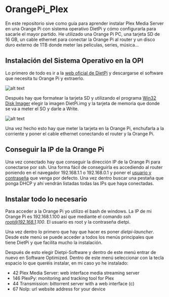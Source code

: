 # OrangePi_Plex
En este repositorio sive como guía para aprender instalar Plex Media Server en una Orange Pi con sistema operativo DietPi y cómo configurarla para sacarle el mayor partido.
He utilizado una Orange Pi PC, una tarjeta SD de 16 GB, un cable ethernet para conectar la Orange Pi al router y un disco duro externo de 1TB donde meter las películas, series, música...


## Instalación del Sistema Operativo en la OPI
Lo primero de todo es ir a la [web oficial de DietPi](http://dietpi.com) y descargarse el software que necesita tu Orange Pi y extraerlo.

![alt text](https://github.com/davidramirezdrm/OrangePi_Plex/blob/master/images/DietPi%20web.png)

Después hay que formatear la tarjeta SD y utilizando el programa [Win32 Disk Imager](https://sourceforge.net/projects/win32diskimager/) elegir la imagen DietPi.img y la tarjeta de memoria que donde se va a meter el SO y darle a Write.

![alt text](https://github.com/davidramirezdrm/OrangePi_Plex/blob/master/images/Win32%20Disk%20Imager.png)

Una vez hecho esto hay que meter la tarjeta en la Orange Pi, enchufarla a la corriente y poner el cable ethernet conectando el router y la Orange Pi. 

## Conseguir la IP de la Orange Pi
Una vez conectado hay que conseguir la dirección IP de la Orange Pi para conectarse por ssh. Una forma fácil de conseguirla es accediendo al router poniendo en el navegador 192.168.1.1 o 192.168.0.1 y poner el [usuario y contraseña](https://www.testdevelocidad.es/2016/12/12/usuario-contrasena-routers/)  que venga por defecto. Una vez dentro buscar una pestaña que ponga DHCP y ahí vendrán listadas todas las IPs que haya conectadas.

## Instalar todo lo necesario
Para acceder a la Orange Pi yo utilizo el bash de windows. La IP de mi Orange Pi es 192.168.1.100 así que mediante el comando _ssh root@192.168.1.100_. El usuario es root y la contraseña dietpi. 

Una vez dentro lo primero que hay que hacer es poner _dietpi-launcher_. Desde este menú se puede acceder a todos los menús principales que tiene DietPi y que facilita mucho la instalación.

Después de esto elegir Dietpi-Software y dentro de este menú entrar de nuevo en Software Optimized. Dentro de este menú seleccionar con la tecla espacio lo que queréis instalar, en mi caso yo he instalado:
+ 42  Plex Media Server: web interface media streaming server
+ 146 PlexPy: monitoring and tracking tool for Plex
+ 44  Transmission: bittorrent server with a web interface (c)
+ 67  NoIp: url website address for your device
 

